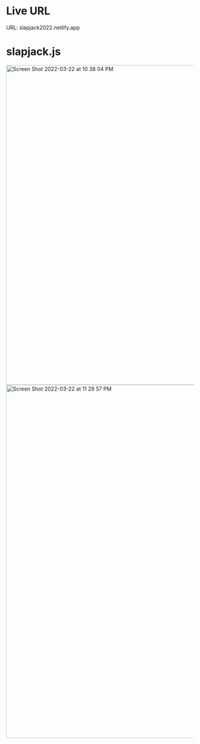 
# Live URL 
 URL: slapjack2022.netlify.app 

# slapjack.js

<img width="857" alt="Screen Shot 2022-03-22 at 10 38 04 PM" src="https://user-images.githubusercontent.com/60025491/159636484-0605e334-641c-46cb-b705-747eceef5dfc.png">
<img width="946" alt="Screen Shot 2022-03-22 at 11 29 57 PM" src="https://user-images.githubusercontent.com/60025491/159637301-af5c700f-429f-48c8-8bd2-50ee1cec14a1.png">
